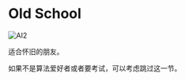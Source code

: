 # Old School

![AI2](https://img.shields.io/badge/LI-Artificial%20Inteligence%202-green)

适合怀旧的朋友。

如果不是算法爱好者或者要考试，可以考虑跳过这一节。